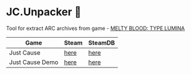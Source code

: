 # JC.Unpacker :see_no_evil:
Tool for extract ARC archives from game - [MELTY BLOOD: TYPE LUMINA](https://store.steampowered.com/app/6880/Just_Cause)

| Game   | Steam   | SteamDB   |
|---      |---    |---    |
| Just Cause | [here](https://store.steampowered.com/app/6880) | [here](https://steamdb.info/app/6880)
| Just Cause Demo | [here](https://store.steampowered.com/app/6930) | [here](https://steamdb.info/app/6930)